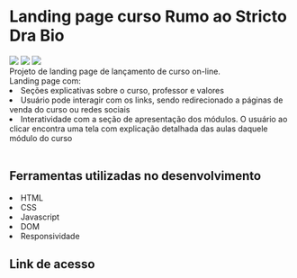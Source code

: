 # Landing page curso Rumo ao Stricto Dra Bio
<div>
 <img src="https://img.shields.io/badge/HTML-239120?style=for-the-badge&logo=html5&logoColor=white" target="_blank">
 <img src="https://img.shields.io/badge/CSS-239120?&style=for-the-badge&logo=css3&logoColor=white" target="_blank">
 <img src="https://img.shields.io/badge/JavaScript-F7DF1E?style=for-the-badge&logo=javascript&logoColor=black" target="_blank">
 </div>
 Projeto de landing page de lançamento de curso on-line.
 <br>
 Landing page com:
 <li>Seções explicativas sobre o curso, professor e valores</li>
 <li>Usuário pode interagir com os links, sendo redirecionado a páginas de venda do curso ou redes sociais</li>
 <li>Interatividade com a seção de apresentação dos módulos. O usuário ao clicar encontra uma tela com explicação detalhada das aulas daquele módulo do curso</li>
 <br>
 
<h2>Ferramentas utilizadas no desenvolvimento</h2>
<li>HTML</li>
<li>CSS</li>
<li>Javascript</li>
<li>DOM</li>
<li>Responsividade</li>

<h2>Link de acesso</h2>


